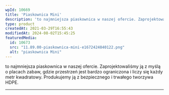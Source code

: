 ```yaml
---
wpId: 10669
title: 'Piaskownica Mini'
description: 'to najmniejsza piaskownica w naszej ofercie. Zaprojektowaliśmy ją z myślą o placach zabaw, gdzie przestrzeń jest bardzo ograniczona i liczy się każdy metr kwadratowy. Produkujemy ją z bezpiecznego i trwałego tworzywa HDPE.'
type: product
createdAt: 2021-03-29T16:55:43
modifiedAt: 2024-08-02T15:45:25
featuredMedia:
  id: 10673
  src: "11.89.00-piaskownica-mini-e1672424840122.png"
  alt: "piaskownica Mini"
---
```



to najmniejsza piaskownica w naszej ofercie. Zaprojektowaliśmy ją z myślą o placach zabaw, gdzie przestrzeń jest bardzo ograniczona i liczy się każdy metr kwadratowy. Produkujemy ją z bezpiecznego i trwałego tworzywa HDPE.

* * *